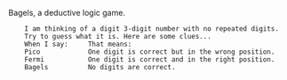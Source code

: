 Bagels, a deductive logic game. 

		I am thinking of a digit 3-digit number with no repeated digits.
		Try to guess what it is. Here are some clues...
		When I say:		That means:
		Pico			One digit is correct but in the wrong position.
		Fermi			One digit is correct and in the right position.
		Bagels			No digits are correct. 
